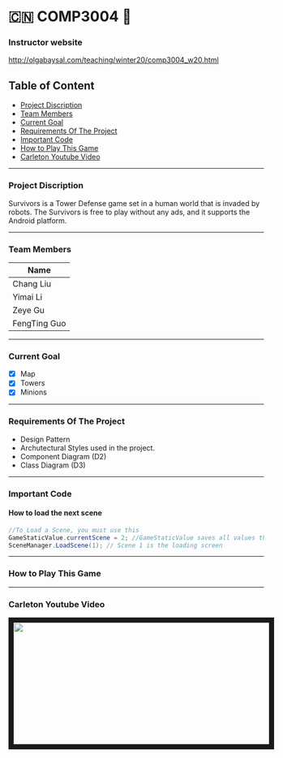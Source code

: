 # :cn: COMP3004 :thinking:

### Instructor website
http://olgabaysal.com/teaching/winter20/comp3004_w20.html

##  Table of Content

- [Project Discription](#project-discription)
- [Team Members](#team-members)
- [Current Goal](#current-goal)
- [Requirements Of The Project](#requirements-of-the-project)
- [Important Code](#important-code)
- [How to Play This Game](#how-to-play-this-game)
- [Carleton Youtube Video](#carleton-youtube-video)
---

###  Project Discription
Survivors is a Tower Defense game set in a human world that is invaded by robots. The Survivors is free to play without any ads, and it supports the Android platform.

---

### Team Members
Name |
-----|
Chang Liu|
Yimai Li|
Zeye Gu|
FengTing Guo|

---

### Current Goal
- [x] Map
- [x] Towers
- [x] Minions
---

### Requirements Of The Project
* Design Pattern
* Archutectural Styles used in the project.
* Component Diagram (D2)
* Class Diagram (D3)

---

### Important Code

#### How to load the next scene
``` c#
//To Load a Scene, you must use this
GameStaticValue.currentScene = 2; //GameStaticValue saves all values that pass through different scenes
SceneManager.LoadScene(1); // Scene 1 is the loading screen
```

---

### How to Play This Game

---

### Carleton Youtube Video

<a href="https://youtu.be/kT-q31NzQUI
" target="_blank"><img src="https://github.com/LI-YIMAI/COMP3004/blob/master/README_Source/ucarl08.jpg" width="620" height="240" border="10" /></a>
